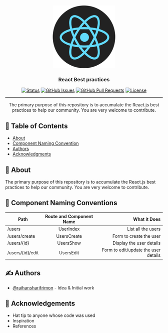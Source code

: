 <p align="center">
  <a href="" rel="noopener">
 <img width=200px style="border-radious: 50%" height=200px src="https://raw.githubusercontent.com/raihansharifrimon/react-cheatsheets/main/images/reactlogo.png" alt="Project logo"></a>
</p>

<h3 align="center">React Best practices</h3>

<div align="center">

[![Status](https://img.shields.io/badge/status-active-success.svg)]()
[![GitHub Issues](https://img.shields.io/github/issues/kylelobo/The-Documentation-Compendium.svg)](https://github.com/kylelobo/The-Documentation-Compendium/issues)
[![GitHub Pull Requests](https://img.shields.io/github/issues-pr/kylelobo/The-Documentation-Compendium.svg)](https://github.com/kylelobo/The-Documentation-Compendium/pulls)
[![License](https://img.shields.io/badge/license-MIT-blue.svg)](/LICENSE)

</div>

---

<p align="center"> The primary purpose of this repository is to accumulate the React.js best practices to help our community. You are very welcome to contribute.
    <br> 
</p>

## 📝 Table of Contents

- [About](#about)
- [Component Naming Convention](#component_naming_convention)
- [Authors](#authors)
- [Acknowledgments](#acknowledgement)

## 🧐 About <a name = "about"></a>

The primary purpose of this repository is to accumulate the React.js best practices to help our community. You are very welcome to contribute.

## 🚀 Component Naming Conventions <a name = "component_naming_convention"></a>

| Path             | Route and Component Name           | What it Does                           |
|------------------|:----------------------------------:|---------------------------------------:|
| /users           | UserIndex                          | List all the users                     |
| /users/create    | UsersCreate                        | Form to create the user                |
| /users/{id}      | UsersShow                          | Display the user details               |
| /users/{id}/edit | UsersEdit                          | Form to edit/update the user details   |


## ✍️ Authors <a name = "authors"></a>

- [@raihansharifrimon](https://github.com/raihansharifrimon) - Idea & Initial work


## 🎉 Acknowledgements <a name = "acknowledgement"></a>

- Hat tip to anyone whose code was used
- Inspiration
- References
